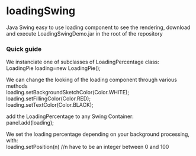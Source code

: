 # loadingSwing
Java Swing easy to use loading component
to see the rendering, download and execute LoadingSwingDemo.jar 
in the root of the repository

### Quick guide

We instanciate one of subclasses of LoadingPercentage class: <br />
LoadingPie loading=new LoadingPie();<br />

We can change the looking of the loading component through various methods<br />
loading.setBackgroundSketchColor(Color.WHITE);<br />
loading.setFillingColor(Color.RED);<br />
loading.setTextColor(Color.BLACK);<br />

add the LoadingPercentage to any Swing Container:<br />
panel.add(loading);<br />

We set the loading percentage depending on your background processing, with:<br />
loading.setPosition(n) //n have to be an integer between 0 and 100<br />

